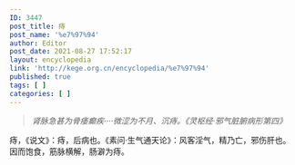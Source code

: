 ```yaml
---
ID: 3447
post_title: 痔
post_name: '%e7%97%94'
author: Editor
post_date: 2021-08-27 17:52:17
layout: encyclopedia
link: 'http://kege.org.cn/encyclopedia/%e7%97%94'
published: true
tags: [ ]
categories: [ ]
---
```

<blockquote><em>肾脉急甚为骨痿癫疾····微涩为不月、沉痔。《灵枢经·邪气脏腑病形第四》</em></blockquote>
痔，《说文》：痔，后病也。《素问·生气通天论》：风客淫气，精乃亡，邪伤肝也。因而饱食，筋脉横解，肠澼为痔。